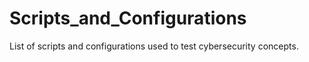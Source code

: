 # Scripts_and_Configurations
List of scripts and configurations used to test cybersecurity concepts. 
